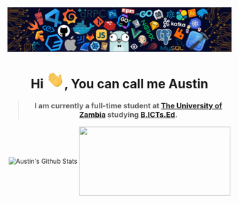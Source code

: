 <img src="languages-header.png" alt="languages-img">

<h1 align="center">Hi <img src="wave.gif" width="40px">, You can call me Austin</h1>

> ### <p align="center" width="150px">I am currently a full-time student at [The University of Zambia](https://www.unza.zm/) studying [B.ICTs.Ed](https://www.unza.zm/academics/undergraduate/bachelor-of-information-and-communication-technologies-education-bictsed).</p>
 
<p align="center">
<img width="450" align="center" src="https://github-readme-stats-defcon27.vercel.app/api?username=austinmonde&show_icons=true&line_height=21&theme=react" alt="Austin's Github Stats" />
<img width="340" height="155" align="center" 
     src="https://github-readme-stats-defcon27.vercel.app/api/top-langs/?username=austinmonde&langs_count=6&hide=handlebars,jupyter notebook,css&theme=react&line_height=27&layout=compact" />
</p>
